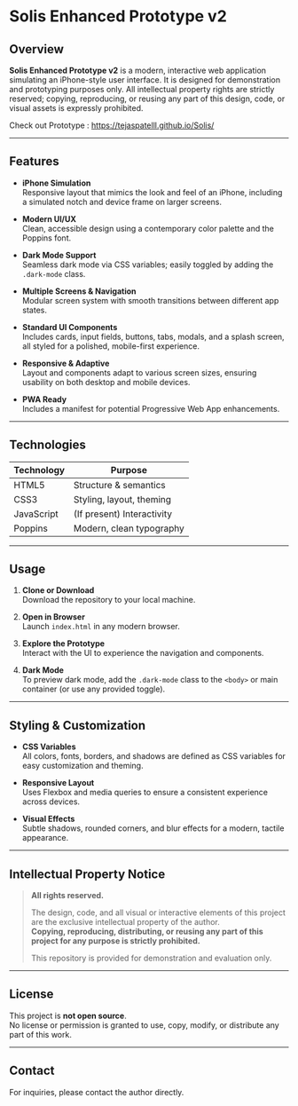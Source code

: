 # Solis Enhanced Prototype v2

## Overview

**Solis Enhanced Prototype v2** is a modern, interactive web application simulating an iPhone-style user interface. It is designed for demonstration and prototyping purposes only. All intellectual property rights are strictly reserved; copying, reproducing, or reusing any part of this design, code, or visual assets is expressly prohibited.

Check out Prototype : https://tejaspatelll.github.io/Solis/

---

## Features

- **iPhone Simulation**  
  Responsive layout that mimics the look and feel of an iPhone, including a simulated notch and device frame on larger screens.

- **Modern UI/UX**  
  Clean, accessible design using a contemporary color palette and the Poppins font.

- **Dark Mode Support**  
  Seamless dark mode via CSS variables; easily toggled by adding the `.dark-mode` class.

- **Multiple Screens & Navigation**  
  Modular screen system with smooth transitions between different app states.

- **Standard UI Components**  
  Includes cards, input fields, buttons, tabs, modals, and a splash screen, all styled for a polished, mobile-first experience.

- **Responsive & Adaptive**  
  Layout and components adapt to various screen sizes, ensuring usability on both desktop and mobile devices.

- **PWA Ready**  
  Includes a manifest for potential Progressive Web App enhancements.

---

## Technologies

| Technology | Purpose                        |
|------------|-------------------------------|
| HTML5      | Structure & semantics          |
| CSS3       | Styling, layout, theming       |
| JavaScript | (If present) Interactivity     |
| Poppins    | Modern, clean typography       |

---

## Usage

1. **Clone or Download**  
   Download the repository to your local machine.

2. **Open in Browser**  
   Launch `index.html` in any modern browser.

3. **Explore the Prototype**  
   Interact with the UI to experience the navigation and components.

4. **Dark Mode**  
   To preview dark mode, add the `.dark-mode` class to the `<body>` or main container (or use any provided toggle).

---

## Styling & Customization

- **CSS Variables**  
  All colors, fonts, borders, and shadows are defined as CSS variables for easy customization and theming.

- **Responsive Layout**  
  Uses Flexbox and media queries to ensure a consistent experience across devices.

- **Visual Effects**  
  Subtle shadows, rounded corners, and blur effects for a modern, tactile appearance.

---

## Intellectual Property Notice

> **All rights reserved.**
>
> The design, code, and all visual or interactive elements of this project are the exclusive intellectual property of the author.  
> **Copying, reproducing, distributing, or reusing any part of this project for any purpose is strictly prohibited.**
>
> This repository is provided for demonstration and evaluation only.

---

## License

This project is **not open source**.  
No license or permission is granted to use, copy, modify, or distribute any part of this work.

---

## Contact

For inquiries, please contact the author directly.

